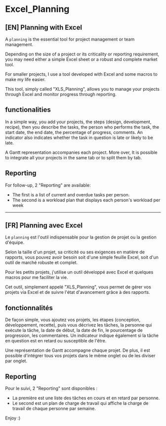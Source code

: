 Excel_Planning
==================

[EN] Planning with Excel 
-------------------------

A `planning` is the essential tool for project management or team management.

Depending on the size of a project or its criticality or reporting requirement, you may need either a simple Excel sheet or a robust and complete market tool. 

For smaller projects, I use a tool developed with Excel and some macros to make my life easier.

This tool, simply called "XLS_Planning", allows you to manage your projects through Excel and monitor progress through reporting.

functionalities 
---------------

In a simple way, you add your projects, the steps (design, development, recipe), then you describe the tasks, the person who performs the task, the start date, the end date, the percentage of progress, comments. An indicator also indicates whether the task in question is late or likely to be late.

A Gantt representation accompanies each project. 
More over, It is possible to integrate all your projects in the same tab or to split them by tab.

Reporting
---------
For follow-up, 2 "Reporting" are available: 
* The first is a list of current and overdue tasks per person.
* The second is a workload plan that displays each person's workload per week


***********************************************************


[FR] Planning avec Excel
------------------------------

Le `planning` est l'outil indispensable pour la gestion de projet ou la gestion d'équipe.

Selon la taille d'un projet, sa criticité ou ses exigences en matière de rapports, vous pouvez avoir besoin soit d'une simple feuille Excel, soit d'un outil de marché robuste et complet.

Pour les petits projets, j'utilise un outil développé avec Excel et quelques macros pour me faciliter la vie.

Cet outil, simplement appelé "XLS_Planning", vous permet de gérer vos projets via Excel et de suivre l'état d'avancement grâce à des rapports.

fonctionnalités
-----------------

De façon simple, vous ajoutez vos projets, les étapes (conception, développement, recette), puis vous décrivez les tâches, la personne qui exécute la tâche, la date de début, la date de fin, le pourcentage de progression, les commentaires. Un indicateur indique également si la tâche en question est en retard ou susceptible de l'être.

Une représentation de Gantt accompagne chaque projet. De plus, il est possible d'intégrer tous vos projets dans le même onglet ou de les diviser par onglet.

Reporting
--------------

Pour le suivi, 2 "Reporting" sont disponibles :

* La première est une liste des tâches en cours et en retard par personne.
* Le second est un plan de charge de travail qui affiche la charge de travail de chaque personne par semaine.


Enjoy :)
